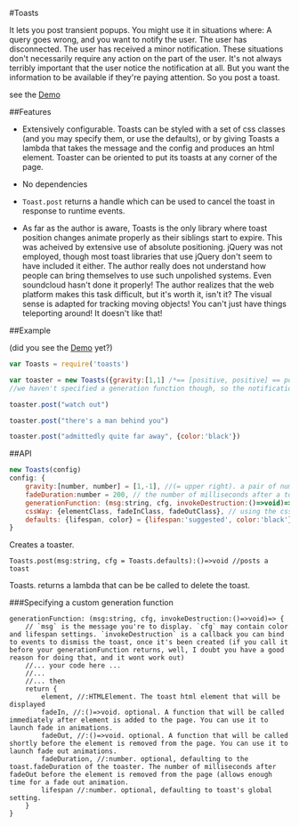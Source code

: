 #Toasts

It lets you post transient popups. You might use it in situations where: A query goes wrong, and you want to notify the user. The user has disconnected. The user has received a minor notification.
These situations don't necessarily require any action on the part of the user. It's not always terribly important that the user notice the notification at all. But you want the information to be available if they're paying attention. So you post a toast.

see the [Demo](http://makopool.com/toasts/demo.html)

##Features

* Extensively configurable. Toasts can be styled with a set of css classes (and you may specify them, or use the defaults), or by giving Toasts a lambda that takes the message and the config and produces an html element. Toaster can be oriented to put its toasts at any corner of the page.

* No dependencies

* `Toast.post` returns a handle which can be used to cancel the toast in response to runtime events.

* As far as the author is aware, Toasts is the only library where toast position changes animate properly as their siblings start to expire. This was acheived by extensive use of absolute positioning. jQuery was not employed, though most toast libraries that use jQuery don't seem to have included it either. The author really does not understand how people can bring themselves to use such unpolished systems. Even soundcloud hasn't done it properly! The author realizes that the web platform makes this task difficult, but it's worth it, isn't it? The visual sense is adapted for tracking moving objects! You can't just have things teleporting around! It doesn't like that!


##Example

(did you see the [Demo](http://makopool.com/toasts/demo.html) yet?)

```javascript
var Toasts = require('toasts')

var toaster = new Toasts({gravity:[1,1] /*== [positive, positive] == positioned at the bottom right corner of the screen*/, defaults:{lifespan:Infinity /*= they don't expire. The user has to click on them*/, color:'blue' /*the generation function will be passed the color 'blue'. It might make the background blue. It might just show a blue dot. That's down to the generation function.*/}})
//we haven't specified a generation function though, so the notifications will have the default look. You probably don't want that. You're probably not so lazy or tasteless as to just use whatever is there instead of specifying your own look and structure. In this case you should probably take a look at the generation API below.

toaster.post("watch out")

toaster.post("there's a man behind you")

toaster.post("admittedly quite far away", {color:'black'})
```

##API

```javascript
new Toasts(config)
config: {
	gravity:[number, number] = [1,-1], //(= upper right). a pair of numbers which specify which corner of the screen the toasts will appear in. [-1,1] is left, bottom. [1,1] is right, bottom. You get the idea.
	fadeDuration:number = 200, // the number of milliseconds after a toast is cleared before it's cut from the page. It's needed to make sure disappearance animations have enough time to complete before removal. 200 is a good number, but if you set your own number in your CSS, you might want to change this.
	generationFunction: (msg:string, cfg, invokeDestruction:()=>void)=> {element:HTMLElement, ...}, // the function that generates new toast HTMLElements when Toast.post(msg) is called. Defaults to generating a sort of fadey grey rectangle with rounded corners. Not ideal, for many styles. You'll want another one. Keep reading for simple ways of specifying custom generation functions. Further down is a full explanation of generationFunctions and how to make them
	cssWay: {elementClass, fadeInClass, fadeOutClass}, // using the css way instates a generationFunction that creates a <div class="$elementClass"><span>message</span></div> and uses $fadeInClass and $fadeOutClass to apply fade animations. If you leave out any of the three classes, they'll default to toastbox, toastboxFadingIn, toastboxFadingOut.
	defaults: {lifespan, color} = {lifespan:'suggested', color:'black'} // allows you to set default configurations for individual toasts. lifespan can be either 'suggested' or the number of milliseconds. 'suggested' determines the lifespan of each post from the length of the message.
}
```
Creates a toaster.



```
Toasts.post(msg:string, cfg = Toasts.defaults):()=>void //posts a toast
```
Toasts. returns a lambda that can be be called to delete the toast.



###Specifying a custom generation function

```
generationFunction: (msg:string, cfg, invokeDestruction:()=>void)=> {
	// `msg` is the message you're to display. `cfg` may contain color and lifespan settings. `invokeDestruction` is a callback you can bind to events to dismiss the toast, once it's been created (if you call it before your generationFunction returns, well, I doubt you have a good reason for doing that, and it wont work out)
	//... your code here ...
	//...
	//... then
	return {
		element, //:HTMLElement. The toast html element that will be displayed
		fadeIn, //:()=>void. optional. A function that will be called immediately after element is added to the page. You can use it to launch fade in animations.
		fadeOut, //:()=>void. optional. A function that will be called shortly before the element is removed from the page. You can use it to launch fade out animations.
		fadeDuration, //:number. optional, defaulting to the toast.fadeDuration of the toaster. The number of milliseconds after fadeOut before the element is removed from the page (allows enough time for a fade out animation.
		lifespan //:number. optional, defaulting to toast's global setting.
	}
}
```